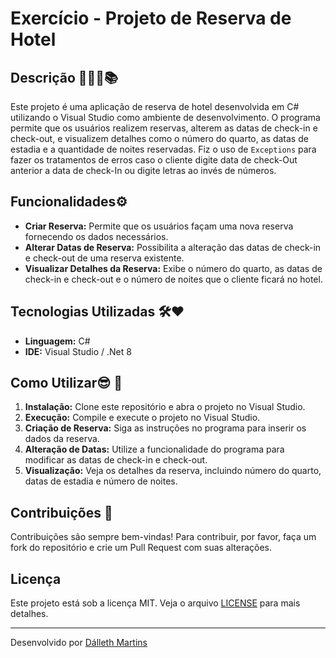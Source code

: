 ﻿# Exercício - Projeto de Reserva de Hotel

## Descrição 👩🏻‍💻📚

Este projeto é uma aplicação de reserva de hotel desenvolvida em C# utilizando o Visual Studio como ambiente de desenvolvimento.
O programa permite que os usuários realizem reservas, alterem as datas de check-in e check-out, e visualizem detalhes como o número do quarto, as datas de estadia e a quantidade de noites reservadas. 
Fiz o uso de `Exceptions` para fazer os tratamentos de erros caso o cliente digite data de check-Out anterior a data de check-In ou digite letras ao invés de números.

## Funcionalidades⚙️

- **Criar Reserva:** Permite que os usuários façam uma nova reserva fornecendo os dados necessários.
- **Alterar Datas de Reserva:** Possibilita a alteração das datas de check-in e check-out de uma reserva existente.
- **Visualizar Detalhes da Reserva:** Exibe o número do quarto, as datas de check-in e check-out e o número de noites que o cliente ficará no hotel.

## Tecnologias Utilizadas 🛠️❤️

- **Linguagem:** C#
- **IDE:** Visual Studio / .Net 8

## Como Utilizar😎 📝

1. **Instalação:** Clone este repositório e abra o projeto no Visual Studio.
2. **Execução:** Compile e execute o projeto no Visual Studio.
3. **Criação de Reserva:** Siga as instruções no programa para inserir os dados da reserva.
4. **Alteração de Datas:** Utilize a funcionalidade do programa para modificar as datas de check-in e check-out.
5. **Visualização:** Veja os detalhes da reserva, incluindo número do quarto, datas de estadia e número de noites.


 ## Contribuições 📌

Contribuições são sempre bem-vindas! Para contribuir, por favor, faça um fork do repositório e crie um Pull Request com suas alterações.

## Licença

Este projeto está sob a licença MIT. Veja o arquivo [LICENSE](https://opensource.org/license/MIT) para mais detalhes.

---

Desenvolvido por [Dálleth Martins](https://github.com/dalleth-martinss)

